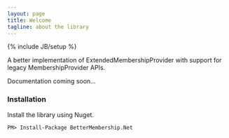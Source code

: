```yaml
---
layout: page
title: Welcome
tagline: about the library
---
```

{% include JB/setup %}

A better implementation of ExtendedMembershipProvider with support for legacy MembershipProvider APIs.

Documentation coming soon...

### Installation

Install the library using Nuget.

	PM> Install-Package BetterMembership.Net

	
